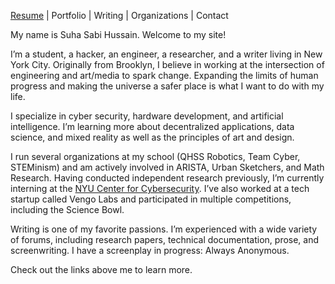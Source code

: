 [Resume](https://bit.ly/2HcTNym) | Portfolio | Writing | Organizations | Contact 

My name is Suha Sabi Hussain. Welcome to my site! 

I’m a student, a hacker, an engineer, a researcher, and a writer living in New York City. Originally from Brooklyn, I believe in working at the intersection of engineering and art/media to spark change. Expanding the limits of human progress and making the universe a safer place is what I want to do with my life. 

I specialize in cyber security, hardware development, and artificial intelligence. I’m learning more about decentralized applications, data science, and mixed reality as well as the principles of art and design. 

I run several organizations at my school (QHSS Robotics, Team Cyber, STEMinism) and am actively involved in ARISTA, Urban Sketchers, and Math Research. Having conducted independent research previously, I’m currently interning at the [NYU Center for Cybersecurity](http://cyber.nyu.edu/). I’ve also worked at a tech startup called Vengo Labs and participated in multiple competitions, including the Science Bowl. 

Writing is one of my favorite passions. I’m experienced with a wide variety of forums, including research papers, technical documentation, prose, and screenwriting. I have a screenplay in progress: Always Anonymous. 

Check out the links above me to learn more. 
